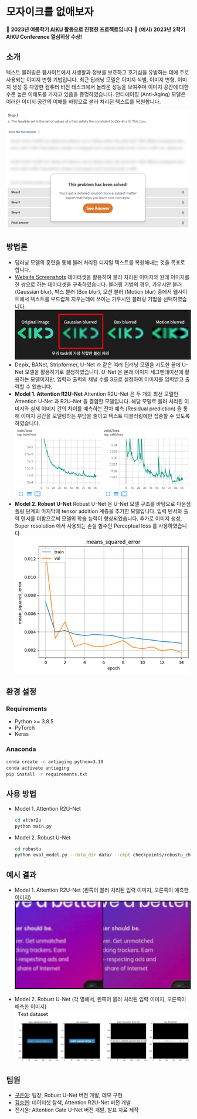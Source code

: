 # 모자이크를 없애보자

📢 **2023년 여름학기 [AIKU](https://github.com/AIKU-Official) 활동으로 진행한 프로젝트입니다**
🎉 **(예시) 2023년 2학기 AIKU Conference 열심히상 수상!**

## 소개

텍스트 블러링은 웹사이트에서 사생활과 정보를 보호하고 호기심을 유발하는 데에 주로 사용되는 이미지 변형 기법입니다. 최근 딥러닝 모델은 이미지 식별, 이미지 변형, 이미지 생성 등 다양한 컴퓨터 비전 태스크에서 놀라운 성능을 보여주며 이미지 공간에 대한 수준 높은 이해도를 가지고 있음을 증명하였습니다. 안티에이징 (Anti-Aging) 모델은 이러한 이미지 공간의 이해를 바탕으로 블러 처리된 텍스트를 복원합니다.

![블러 처리된 텍스트가 포함된 이미지](assets/screenshot_with_blurred_texts.png)

## 방법론

- 딥러닝 모델의 훈련을 통해 블러 처리된 디지털 텍스트를 복원해내는 것을 목표로 합니다.
- [Website Screenshots](https://public.roboflow.com/object-detection/website-screenshots) 데이터셋을 활용하여 블러 처리된 이미지와 원래 이미지를 한 쌍으로 하는 데이터셋을 구축하였습니다. 블러링 기법의 경우, 가우시안 블러 (Gaussian blur), 박스 블러 (Box blur), 모션 블러 (Motion blur) 중에서 웹사이트에서 텍스트를 부드럽게 지우는데에 쓰이는 가우시안 블러링 기법을 선택하였습니다.
  ![블러링 기법 간의 비교](assets/bluring_techniques.png)
- Depix, BANet, Stripformer, U-Net 과 같은 여러 딥러닝 모델을 시도한 끝에 U-Net 모델을 활용하기로 결정하였습니다. U-Net 은 본래 이미지 세그멘테이션에 활용하는 모델이지만, 입력과 출력의 채널 수를 3으로 설정하여 이미지를 입력받고 출력할 수 있습니다.
- **Model 1. Attention R2U-Net** Attention R2U-Net 은 두 개의 최신 모델인 Attention U-Net 과 R2U-Net 을 결합한 모델입니다. 해당 모델로 블러 처리된 이미지와 실제 이미지 간의 차이를 예측하는 잔차 예측 (Residual prediction) 을 통해 이미지 공간을 모델링하는 부담을 줄이고 텍스트 디블러링에만 집중할 수 있도록 하였습니다.
  ![Attention R2U-Net Learning Curve](assets/attnr2unet_learning_curve.png)
- **Model 2. Robust U-Net** Robust U-Net 은 U-Net 모델 구조를 바탕으로 다운샘플링 단계의 마지막에 tensor addition 계층을 추가한 모델입니다. 입력 텐서와 출력 텐서를 더함으로써 모델의 학습 능력이 향상되었습니다. 추가로 이미지 생성, Super resolution 에서 사용되는 손실 함수인 Perceptual loss 를 사용하였습니다.
  ![Robust U-Net Learning Curve](assets/robustunet_learning_curve.png)

## 환경 설정

### Requirements

- Python >= 3.8.5
- PyTorch
- Keras

### Anaconda

```bash
conda create -n antiaging python=3.10
conda activate antiaging
pip install -r requirements.txt
```

## 사용 방법

- Model 1. Attention R2U-Net

  ```bash
  cd attnr2u
  python main.py
  ```

- Model 2. Robust U-Net

  ```bash
  cd robustu
  python eval_model.py --data_dir data/ --ckpt checkpoints/robustu_checkpoint.ckpt
  ```

## 예시 결과

- Model 1. Attention R2U-Net (왼쪽이 블러 처리된 입력 이미지, 오른쪽이 예측한 이미지)
  ![Attention R2U-Net 예시 결과](assets/attnr2u_example.png)

- Model 2. Robust U-Net (각 열에서, 왼쪽이 블러 처리된 입력 이미지, 오른쪽이 예측한 이미지)
  ![Robust U-Net 예시 결과](assets/robust2u_example.png)

## 팀원

- [구은아](https://github.com/AIKU-Official/anti-aging/commits?author=eunai9): 팀장, Robust U-Net 버전 개발, 데모 구현
- [김승현](https://github.com/hijihyo): 데이터셋 탐색, Attention R2U-Net 버전 개발
- 진시윤: Attention Gate U-Net 버전 개발, 발표 자료 제작
